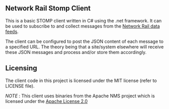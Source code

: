 ## Network Rail Stomp Client

This is a basic STOMP client written in C# using the .net framework. It can be used to subscribe to and collect messages from the [Network Rail data feeds](http://datafeeds.networkrail.co.uk).

The client can be configured to post the JSON content of each message to a specified URL. The theory being that a site/system elsewhere will receive these JSON messages and process and/or store them accordingly.

## Licensing

The client code in this project is licensed under the MIT license (refer to LICENSE file). 

*NOTE* : This client uses binaries from the Apache NMS project which is licensed under the [Apache License 2.0](http://www.apache.org/licenses/LICENSE-2.0.html)
